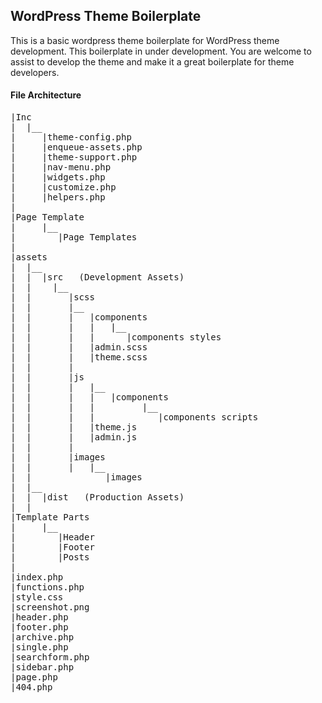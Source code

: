 ## WordPress Theme Boilerplate

This is a basic wordpress theme boilerplate for WordPress theme development.
This boilerplate in under development. You are welcome to assist to develop the theme and make it a great boilerplate for theme developers.

#### File Architecture
<pre>
|Inc
|  |__
|     |theme-config.php
|     |enqueue-assets.php
|     |theme-support.php
|     |nav-menu.php
|     |widgets.php
|     |customize.php
|     |helpers.php
|
|Page Template
|     |__
|        |Page Templates
|
|assets
|  |__
|  |  |src   (Development Assets)
|  |    |__
|  |       |scss
|  |       |__
|  |       |   |components
|  |       |   |   |__
|  |       |   |      |components styles
|  |       |   |admin.scss
|  |       |   |theme.scss
|  |       |
|  |       |js
|  |       |   |__
|  |       |   |   |components
|  |       |   |         |__
|  |       |   |            |components scripts
|  |       |   |theme.js
|  |       |   |admin.js
|  |       |
|  |       |images
|  |       |   |__
|  |              |images
|  |__
|  |  |dist   (Production Assets)
|  |     
|Template Parts
|     |__
|        |Header
|        |Footer
|        |Posts
|   
|index.php  
|functions.php
|style.css
|screenshot.png
|header.php
|footer.php
|archive.php
|single.php
|searchform.php
|sidebar.php
|page.php
|404.php
</pre>
